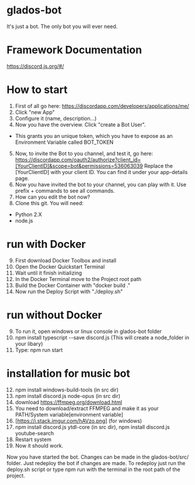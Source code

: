 # glados-bot
It's just a bot.  The only bot you will ever need.

# Framework Documentation
https://discord.js.org/#/

# How to start
1. First of all go here: https://discordapp.com/developers/applications/me/
2. Click "new App"
3. Configure it (name, description...)
4. Now you have the overview. Click "create a Bot User".
* This grants you an unique token, which you have to expose as an Environment Variable called BOT_TOKEN 
5. Now, to invite the Bot to you channel, and test it, go here: 
https://discordapp.com/oauth2/authorize?client_id=[YourClientID]&scope=bot&permissions=536063039
Replace the [YourClientID] with your client ID. You can find it under your app-details page.
6. Now you have invited the bot to your channel, you can play with it. Use prefix + commands to see all commands.
7. How can you edit the bot now?
8. Clone this git. You will need:
* Python 2.X
* node.js

# run with Docker
9. First download Docker Toolbox and install
10. Open the Docker Quickstart Terminal
11. Wait until it finish initializing
12. In the Docker Terminal move to the Project root path
13. Build the Docker Container with "docker build ."
14. Now run the Deploy Script with "./deploy.sh"

# run without Docker 
9. To run it, open windows or linux console in glados-bot folder
10. npm install typescript --save discord.js (This will create a node_folder in your libary)
11. Type: npm run start

# installation for music bot
12. npm install windows-build-tools (in src dir)
13. npm install discord.js node-opus (in src dir)
14. download https://ffmpeg.org/download.html
15. You need to download/extract FFMPEG and make it as your PATH/System variable[environment variable]
16. [https://i.stack.imgur.com/hAVzo.png] (for windows)
17. npm install discord.js ytdl-core (in src dir), npm install discord.js youtube-search
18. Restart system
19. Now it should work.

Now you have started the bot. Changes can be made in the glados-bot/src/ folder.
Just redeploy the bot if changes are made. To redeploy just run the deploy.sh script 
or type npm run with the terminal in the root path of the project.